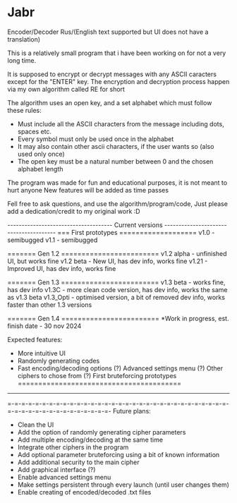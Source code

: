 # Jabr
Encoder/Decoder Rus/(English text supported but UI does not have a translation)

This is a relatively small program that i have been working on for not a very long time.

It is supposed to encrypt or decrypt messages with any ASCII caracters except for the "ENTER" key.
The encryption and decryption process happen via my own algorithm called RE for short

The algorithm uses an open key, and a set alphabet which must follow these rules:
 - Must include all the ASCII characters from the message including dots, spaces etc.
 - Every symbol must only be used once in the alphabet
 - It may also contain other ascii characters, if the user wants so (also used only once)
 - The open key must be a natural number between 0 and the chosen alphabet length

The program was made for fun and educational purposes, it is not meant to hurt anyone
New features will be added as time passes

Fell free to ask questions, and use the algorithm/program/code, 
Just please add a dedication/credit to my original work :D

------------------------------------- Current versions ---------------------------------------
=== First prototypes ===================
v1.0 - semibugged
v1.1 - semibugged

======= Gen 1.2 ========================
v1.2 alpha - unfinished UI, but works fine
v1.2 beta - New UI, has dev info, works fine
v1.21 - Improved UI, has dev info, works fine

======= Gen 1.3 ========================
v1.3 beta - works fine, has dev info
v1.3C - more clean code version, has dev info, works the same as v1.3 beta
v1.3_Opti - optimised version, a bit of removed dev info, works faster than other 1.3 versions

======= Gen 1.4 ========================
*Work in progress,
      est. finish date - 30 nov 2024

Expected features:
  - More intuitive UI
  - Randomly generating codes
  - Fast encoding/decoding options
(?) Advanced settings menu
(?) Other ciphers to chose from
(?) First bruteforcing prototypes
========================================

----------------------------------------------------------------------------------------------
=-=-=-=-=-=-=-=-=-=-=-=-=-=-=-=-=-=-=-=-=-=-=-=-=-=-=-=-=-=-=-=-=-=-=-=-=-=-=-=-=-=-=-=-=-=-=-
Future plans:
- Clean the UI
- Add the option of randomly generating cipher parameters
- Add multiple encoding/decoding at the same time
- Integrate other ciphers in the program
- Add optional parameter bruteforcing using a bit of known information
- Add additional security to the main cipher
- Add graphical interface (?)
- Enable advanced settings menu
- Make settings persistent through every launch (until user changes them)
- Enable creating of encoded/decoded .txt files
